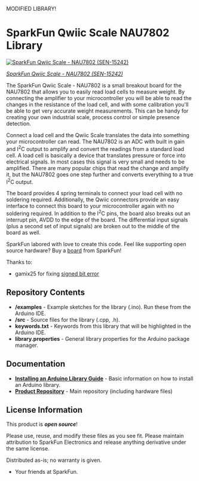 MODIFIED LIBRARY!

SparkFun Qwiic Scale NAU7802 Library
===========================================================

[![SparkFun Qwiic Scale - NAU7802 (SEN-15242)](https://cdn.sparkfun.com/assets/parts/1/3/7/0/0/Scale_Converted_to_Digital_-_SparkFun_Qwiic_Scale.jpg)](https://www.sparkfun.com/products/15242) 

[*SparkFun Qwiic Scale - NAU7802 (SEN-15242)*](https://www.sparkfun.com/products/15242)

The SparkFun Qwiic Scale - NAU7802 is a small breakout board for the NAU7802 that allows you to easily read load cells to measure weight. By connecting the amplifier to your microcontroller you will be able to read the changes in the resistance of the load cell, and with some calibration you'll be able to get very accurate weight measurements. This can be handy for creating your own industrial scale, process control or simple presence detection.

Connect a load cell and the Qwiic Scale translates the data into something your microcontroller can read. The NAU7802 is an ADC with built in gain and I<sup>2</sup>C output to amplify and convert the readings from a standard load cell. A load cell is basically a device that translates pressure or force into electrical signals. In most cases this signal is very small and needs to be amplified. There are many popular chips that read the change and amplify it, but the NAU7802 goes one step further and converts everything to a true I<sup>2</sup>C output.  

The board provides 4 spring terminals to connect your load cell with no soldering required. Additionally, the Qwiic connectors provide an easy interface to connect this board to your microcontroller again with no soldering required. In addition to the I<sup>2</sup>C pins, the board also breaks out an interrupt pin, AVDD to the edge of the board. The differential input signals (plus a second set of input signals) are broken out to the middle of the board as well.

SparkFun labored with love to create this code. Feel like supporting open source hardware? 
Buy a [board](https://www.sparkfun.com/products/15242) from SparkFun!

Thanks to:

* gamix25 for fixing [signed bit error](https://github.com/sparkfun/SparkFun_Qwiic_Scale_NAU7802_Arduino_Library/pull/1)

Repository Contents
-------------------

* **/examples** - Example sketches for the library (.ino). Run these from the Arduino IDE. 
* **/src** - Source files for the library (.cpp, .h).
* **keywords.txt** - Keywords from this library that will be highlighted in the Arduino IDE. 
* **library.properties** - General library properties for the Arduino package manager. 

Documentation
--------------

* **[Installing an Arduino Library Guide](https://learn.sparkfun.com/tutorials/installing-an-arduino-library)** - Basic information on how to install an Arduino library.
* **[Product Repository](https://github.com/sparkfun/Qwiic_Scale)** - Main repository (including hardware files)

License Information
-------------------

This product is _**open source**_! 

Please use, reuse, and modify these files as you see fit. Please maintain attribution to SparkFun Electronics and release anything derivative under the same license.

Distributed as-is; no warranty is given.

- Your friends at SparkFun.
